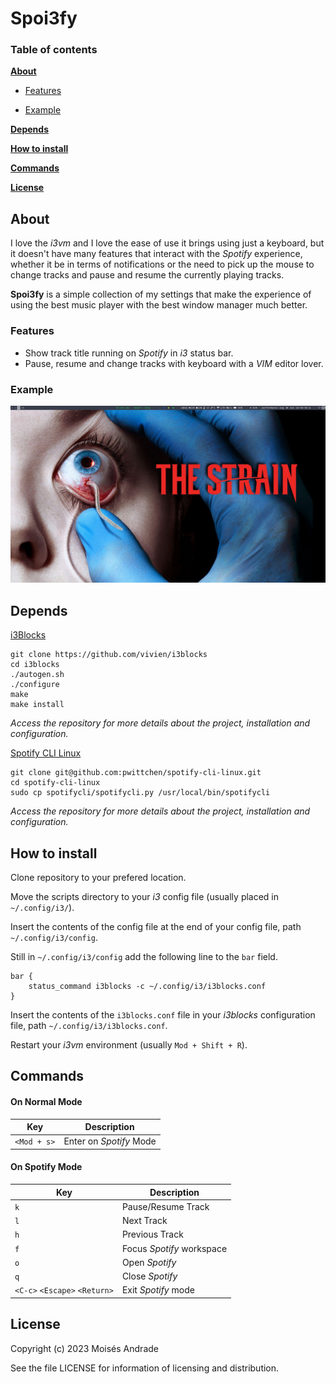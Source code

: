# Spoi3fy

### Table of contents

[**About**](#About)

   - [Features](#Features)

   - [Example](#Example)

[**Depends**](#Depends)

[**How to install**](#how-to-install)

[**Commands**](#Commands)

[**License**](#License)

## About
I love the *i3vm* and I love the ease of use it brings using just a keyboard, but it doesn't have many features that interact with the *Spotify* experience, whether it be in terms of notifications or the need to pick up the mouse to change tracks and pause and resume the currently playing tracks.

**Spoi3fy** is a simple collection of my settings that make the experience of using the best music player with the best window manager much better.

### Features

 - Show track title running on *Spotify*  in *i3* status bar.  
 - Pause, resume and change tracks with keyboard with a *VIM* editor lover.

### Example
![enter image description here](https://raw.githubusercontent.com/bkmoises/Spoi3fy/main/example.png)

## Depends
[i3Blocks](https://github.com/vivien/i3blocks) 

    git clone https://github.com/vivien/i3blocks
    cd i3blocks
    ./autogen.sh
    ./configure
    make
    make install

*Access the repository for more details about the project, installation and configuration.*

[Spotify CLI Linux](https://github.com/pwittchen/spotify-cli-linux)

    git clone git@github.com:pwittchen/spotify-cli-linux.git
    cd spotify-cli-linux
    sudo cp spotifycli/spotifycli.py /usr/local/bin/spotifycli

*Access the repository for more details about the project, installation and configuration.*
## How to install
Clone repository to your prefered location.

Move the scripts directory to your *i3* config file (usually placed in `~/.config/i3/`).

Insert the contents of the config file at the end of your config file, path `~/.config/i3/config`.

Still in `~/.config/i3/config` add the following line to the `bar` field.

    bar {
    	status_command i3blocks -c ~/.config/i3/i3blocks.conf 
    }

Insert the contents of the `i3blocks.conf` file in your *i3blocks* configuration file, path `~/.config/i3/i3blocks.conf`.

Restart your *i3vm* environment (usually `Mod + Shift + R`).

## Commands

#### On Normal Mode
| Key | Description |
|--|--|
| `<Mod + s>` | Enter on *Spotify* Mode |

#### On Spotify Mode
| Key | Description |
|--|--|
| `k` | Pause/Resume Track |
| `l` | Next Track |
| `h` | Previous Track |
| `f` | Focus *Spotify* workspace |
| `o` | Open *Spotify* |
| `q` | Close *Spotify* |
| `<C-c>` `<Escape>` `<Return>`| Exit *Spotify* mode |

## License

Copyright (c) 2023 Moisés Andrade

See the file LICENSE for information of licensing and distribution.
